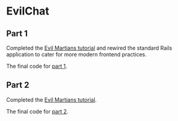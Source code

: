 # EvilChat

## Part 1

Completed the [Evil Martians tutorial](https://evilmartians.com/chronicles/evil-front-part-1) and rewired the standard Rails application to cater for more modern frontend practices.

The final code for [part 1](https://github.com/nstoker/evil_chat/tree/Part1).

## Part 2

Completed the [Evil Martians tutorial](https://evilmartians.com/chronicles/evil-front-part-2).

The final code for [part 2](https://github.com/nstoker/evil_chat/tree/Part2).
